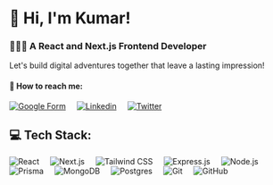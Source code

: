 # 👋 Hi, I'm Kumar!

### 👩🏻‍💻 A React and Next.js Frontend Developer <br/>

Let's build digital adventures together that leave a lasting impression!

#### 💬 How to reach me:

[![Google Form](https://img.shields.io/badge/Google%20Form-4285F4?style=for-the-badge&logo=google&logoColor=white)](https://forms.gle/Np41bVjXTVafwbYn9) &nbsp; &nbsp;
[![Linkedin](https://img.shields.io/badge/Linkedin-0077B5?style=for-the-badge&logo=linkedin&logoColor=white)](https://www.linkedin.com/in/kumarkanujia/) &nbsp; &nbsp;
[![Twitter](https://img.shields.io/badge/Twitter-1DA1F2?style=for-the-badge&logo=twitter&logoColor=white)](https://twitter.com/kumar_kanujia)

## 💻 Tech Stack:

![React](https://img.shields.io/badge/React-61DAFB?style=for-the-badge&logo=react&logoColor=white) &nbsp; &nbsp;
![Next.js](https://img.shields.io/badge/Next.js-000000?style=for-the-badge&logo=next.js&logoColor=white) &nbsp; &nbsp;
![Tailwind CSS](https://img.shields.io/badge/Tailwind%20CSS-38B2AC?style=for-the-badge&logo=tailwind-css&logoColor=white) &nbsp; &nbsp;
![Express.js](https://img.shields.io/badge/Express.js-000000?style=for-the-badge&logo=express&logoColor=white) &nbsp; &nbsp;
![Node.js](https://img.shields.io/badge/Node.js-339933?style=for-the-badge&logo=node.js&logoColor=white) &nbsp; &nbsp;<br/>
![Prisma](https://img.shields.io/badge/Prisma-3982CE?style=for-the-badge&logo=Prisma&logoColor=white) &nbsp; &nbsp;
![MongoDB](https://img.shields.io/badge/MongoDB-47A248?style=for-the-badge&logo=mongodb&logoColor=white) &nbsp; &nbsp;
![Postgres](https://img.shields.io/badge/PostgreSQL-316192?style=for-the-badge&logo=postgresql&logoColor=white) &nbsp; &nbsp; ![Git](https://img.shields.io/badge/Git-F05032?style=for-the-badge&logo=git&logoColor=white) &nbsp; &nbsp; ![GitHub](https://img.shields.io/badge/GitHub-181717?style=for-the-badge&logo=github&logoColor=white) &nbsp; &nbsp;

